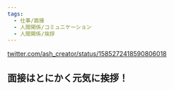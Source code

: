 ```yaml
---
tags:
  - 仕事/面接
  - 人間関係/コミュニケーション
  - 人間関係/挨拶
---
```

[twitter.com/ash\_creator/status/1585272418590806018](https://twitter.com/ash_creator/status/1585272418590806018)

## 面接はとにかく元気に挨拶！

